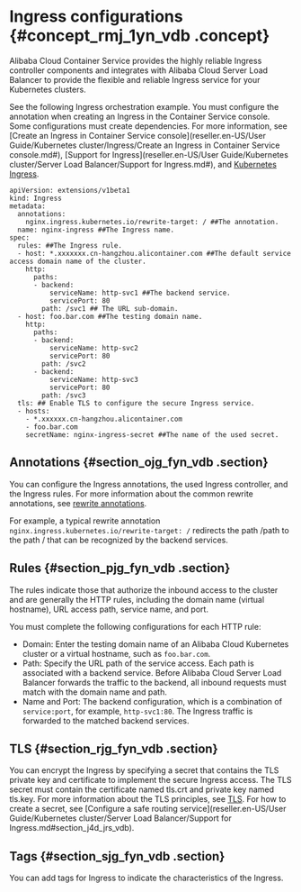 # Ingress configurations {#concept_rmj_1yn_vdb .concept}

Alibaba Cloud Container Service provides the highly reliable Ingress controller components and integrates with Alibaba Cloud Server Load Balancer to provide the flexible and reliable Ingress service for your Kubernetes clusters.

See the following Ingress orchestration example. You must configure the annotation when creating an Ingress in the Container Service console. Some configurations must create dependencies. For more information, see [Create an Ingress in Container Service console](reseller.en-US/User Guide/Kubernetes cluster/Ingress/Create an Ingress in Container Service console.md#), [Support for Ingress](reseller.en-US/User Guide/Kubernetes cluster/Server Load Balancer/Support for Ingress.md#), and [Kubernetes Ingress](https://kubernetes.io/docs/concepts/services-networking/ingress/).

```
apiVersion: extensions/v1beta1
kind: Ingress
metadata:
  annotations:
    nginx.ingress.kubernetes.io/rewrite-target: / ##The annotation.
  name: nginx-ingress ##The Ingress name.
spec:
  rules: ##The Ingress rule.
  - host: *.xxxxxxx.cn-hangzhou.alicontainer.com ##The default service access domain name of the cluster.
    http:
      paths:
      - backend:
          serviceName: http-svc1 ##The backend service.
          servicePort: 80                                        
        path: /svc1 ## The URL sub-domain.
  - host: foo.bar.com ##The testing domain name.
    http:
      paths:
      - backend:
          serviceName: http-svc2
          servicePort: 80
        path: /svc2
      - backend:
          serviceName: http-svc3
          servicePort: 80
        path: /svc3
  tls: ## Enable TLS to configure the secure Ingress service.
  - hosts:
    - *.xxxxxx.cn-hangzhou.alicontainer.com
    - foo.bar.com
    secretName: nginx-ingress-secret ##The name of the used secret.
```

## Annotations {#section_ojg_fyn_vdb .section}

You can configure the Ingress annotations, the used Ingress controller, and the Ingress rules. For more information about the common rewrite annotations, see [rewrite annotations](https://github.com/kubernetes/ingress-nginx/blob/master/docs/examples/rewrite/README.md).

For example, a typical rewrite annotation `nginx.ingress.kubernetes.io/rewrite-target: /` redirects the path /path to the path / that can be recognized by the backend services.

## Rules {#section_pjg_fyn_vdb .section}

The rules indicate those that authorize the inbound access to the cluster and are generally the HTTP rules, including the domain name \(virtual hostname\), URL access path, service name, and port.

You must complete the following configurations for each HTTP rule:

-   Domain: Enter the testing domain name of an Alibaba Cloud Kubernetes cluster or a virtual hostname, such as `foo.bar.com`.
-   Path: Specify the URL path of the service access. Each path is associated with a backend service. Before Alibaba Cloud Server Load Balancer forwards the traffic to the backend, all inbound requests must match with the domain name and path.
-   Name and Port: The backend configuration, which is a combination of `service:port`, for example, `http-svc1:80`. The Ingress traffic is forwarded to the matched backend services.

## TLS {#section_rjg_fyn_vdb .section}

You can encrypt the Ingress by specifying a secret that contains the TLS private key and certificate to implement the secure Ingress access. The TLS secret must contain the certificate named tls.crt and private key named tls.key. For more information about the TLS principles, see [TLS](https://kubernetes.io/docs/concepts/services-networking/ingress/#tls). For how to create a secret, see [Configure a safe routing service](reseller.en-US/User Guide/Kubernetes cluster/Server Load Balancer/Support for Ingress.md#section_j4d_jrs_vdb).

## Tags {#section_sjg_fyn_vdb .section}

You can add tags for Ingress to indicate the characteristics of the Ingress.

